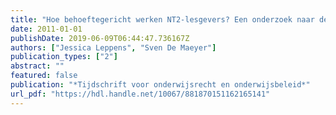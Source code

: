 ```yaml
---
title: "Hoe behoeftegericht werken NT2-lesgevers? Een onderzoek naar de onderwijsaanpak bij VDAB en de CVO's"
date: 2011-01-01
publishDate: 2019-06-09T06:44:47.736167Z
authors: ["Jessica Leppens", "Sven De Maeyer"]
publication_types: ["2"]
abstract: ""
featured: false
publication: "*Tijdschrift voor onderwijsrecht en onderwijsbeleid*"
url_pdf: "https://hdl.handle.net/10067/881870151162165141"
---
```


